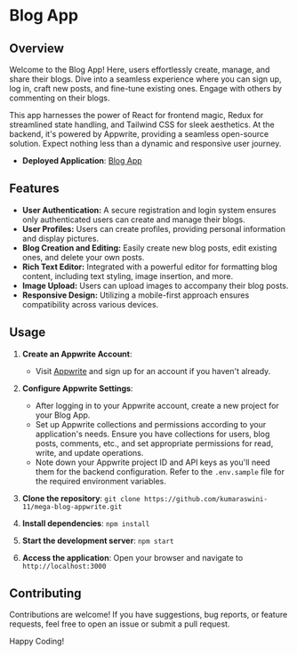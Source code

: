 # Blog App

<!-- ![Blog App Logo](actual-link-to-logo.png) -->

## Overview
Welcome to the Blog App! Here, users effortlessly create, manage, and share their blogs. Dive into a seamless experience where you can sign up, log in, craft new posts, and fine-tune existing ones. Engage with others by commenting on their blogs.

This app harnesses the power of React for frontend magic, Redux for streamlined state handling, and Tailwind CSS for sleek aesthetics. At the backend, it's powered by Appwrite, providing a seamless open-source solution. Expect nothing less than a dynamic and responsive user journey.

- **Deployed Application**: [Blog App](https://voluble-zuccutto-fdde0b.netlify.app/)

## Features

- **User Authentication:** A secure registration and login system ensures only authenticated users can create and manage their blogs.
- **User Profiles:** Users can create profiles, providing personal information and display pictures.
- **Blog Creation and Editing:** Easily create new blog posts, edit existing ones, and delete your own posts.
- **Rich Text Editor:** Integrated with a powerful editor for formatting blog content, including text styling, image insertion, and more.
- **Image Upload:** Users can upload images to accompany their blog posts.
- **Responsive Design:** Utilizing a mobile-first approach ensures compatibility across various devices.

## Usage

1. **Create an Appwrite Account**: 
   - Visit [Appwrite](https://appwrite.io/) and sign up for an account if you haven't already.
   
2. **Configure Appwrite Settings**:
   - After logging in to your Appwrite account, create a new project for your Blog App.
   - Set up Appwrite collections and permissions according to your application's needs. Ensure you have collections for users, blog posts, comments, etc., and set appropriate permissions for read, write, and update operations.
   - Note down your Appwrite project ID and API keys as you'll need them for the backend configuration. Refer to the `.env.sample` file for the required environment variables.
   
3. **Clone the repository**: `git clone https://github.com/kumaraswini-11/mega-blog-appwrite.git`

4. **Install dependencies**: `npm install`

5. **Start the development server**: `npm start`

6. **Access the application**: Open your browser and navigate to `http://localhost:3000`

## Contributing

Contributions are welcome! If you have suggestions, bug reports, or feature requests, feel free to open an issue or submit a pull request. 

Happy Coding!
